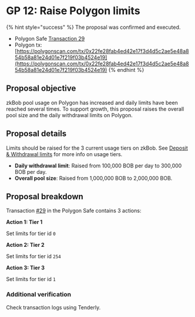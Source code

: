 # GP 12: Raise Polygon limits

{% hint style="success" %}
The proposal was confirmed and executed.&#x20;

* Polygon Safe [Transaction 29](https://app.safe.global/transactions/tx?safe=matic:0xd4a3D9Ca00fa1fD8833D560F9217458E61c446d8\&id=multisig\_0xd4a3D9Ca00fa1fD8833D560F9217458E61c446d8\_0x741bc135755be4a08ae7a2081e6444c419066da63630ee2a7d2825372dbd3596)
* Polygon tx:\
  [https://polygonscan.com/tx/0x22fe28fab4ed42e17f3d4d5c2ae5e48a854b58a81e24d01e7f219f03b4524e19](https://polygonscan.com/tx/0x22fe28fab4ed42e17f3d4d5c2ae5e48a854b58a81e24d01e7f219f03b4524e19)
{% endhint %}

## Proposal objective

zkBob pool usage on Polygon has increased and daily limits have been reached several times. To support growth, this proposal raises the overall pool size and the daily withdrawal limits on Polygon.&#x20;

## Proposal details

Limits should be raised for the 3 current usage tiers on zkBob. See [Deposit & Withdrawal limits](../../../zkbob-overview/deposit-and-withdrawal-limits.md) for more info on usage tiers.

* **Daily withdrawal limit**: Raised from 100,000 BOB per day to 300,000 BOB per day.
* **Overall pool size**: Raised from 1,000,000 BOB to 2,000,000 BOB.

## Proposal breakdown

Transaction [#29](https://app.safe.global/transactions/tx?safe=matic:0xd4a3D9Ca00fa1fD8833D560F9217458E61c446d8\&id=multisig\_0xd4a3D9Ca00fa1fD8833D560F9217458E61c446d8\_0x741bc135755be4a08ae7a2081e6444c419066da63630ee2a7d2825372dbd3596) in the Polygon Safe contains 3 actions:

**Action 1: Tier 1**

Set limits for tier id `0`

**Action 2: Tier 2**

Set limits for tier id `254`

**Action 3: Tier 3**

Set limits for tier id `1`

### Additional verification

Check transaction logs using Tenderly.





